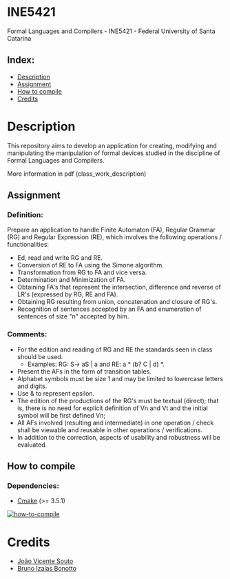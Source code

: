# INE5421
Formal Languages and Compilers - INE5421 - Federal University of Santa Catarina

## Index:
* [Description](#description)
* [Assignment](#assignment)
* [How to compile](#howtocompile)
* [Credits](#credits)

# Description

This repository aims to develop an application for creating, modifying and manipulating the manipulation of formal devices studied in the discipline of Formal Languages and Compilers.

More information in pdf (class_work_description)

## Assignment

### Definition:
Prepare an application to handle Finite Automaton (FA), Regular Grammar (RG) and Regular Expression (RE), which involves the following operations / functionalities:
* Ed, read and write RG and RE.
* Conversion of RE to FA using the Simone algorithm.
* Transformation from RG to FA and vice versa.
* Determination and Minimization of FA.
* Obtaining FA's that represent the intersection, difference and reverse of LR's (expressed by RG, RE and FA).
* Obtaining RG resulting from union, concatenation and closure of RG's.
* Recognition of sentences accepted by an FA and enumeration of sentences of size "n" accepted by him.

### Comments:
* For the edition and reading of RG and RE the standards seen in class should be used.
    * Examples: RG: S-> aS | a and RE: a * (b? C | d) *.
* Present the AFs in the form of transition tables.
* Alphabet symbols must be size 1 and may be limited to lowercase letters and digits.
* Use & to represent epsilon.
* The edition of the productions of the RG's must be textual (direct); that is, there is no need for explicit definition of Vn and Vt and the initial symbol will be first defined Vn;
* All AFs involved (resulting and intermediate) in one operation / check shall be viewable and reusable in other operations / verifications.
* In addition to the correction, aspects of usability and robustness will be evaluated.

## How to compile

### Dependencies:
* [Cmake](https://cmake.org/) (>= 3.5.1)

[![how-to-compile](https://asciinema.org/a/Q7Mnh9KIzoaqwnB4mGWTcTYPm.png)](https://asciinema.org/a/Q7Mnh9KIzoaqwnB4mGWTcTYPm?autoplay=1)

# Credits

* [João Vicente Souto](https://github.com/joaovicentesouto)
* [Bruno Izaias Bonotto](https://github.com/Bonotto)